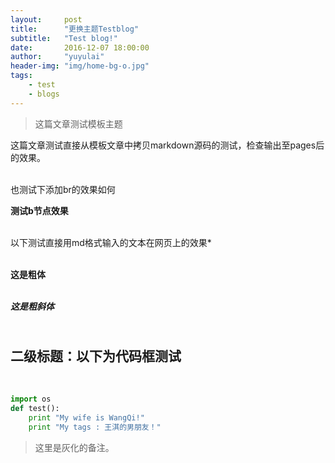 ```yaml
---
layout:     post
title:      "更换主题Testblog"
subtitle:   "Test blog!"
date:       2016-12-07 18:00:00
author:     "yuyulai"
header-img: "img/home-bg-o.jpg"
tags:
    - test
    - blogs
---
```


> 这篇文章测试模板主题

这篇文章测试直接从模板文章中拷贝markdown源码的测试，检查输出至pages后的效果。

<br>也测试下添加br的效果如何

<b>测试b节点效果</b>

<br>以下测试直接用md格式输入的文本在网页上的效果*

<br>**这是粗体**

<br>***这是粗斜体***

## <br>二级标题：以下为代码框测试

<br>

```python
import os
def test():
    print "My wife is WangQi!"
    print "My tags : 王淇的男朋友！"
```

> 这里是灰化的备注。